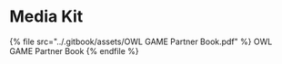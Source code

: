 # Media Kit

{% file src="../.gitbook/assets/OWL GAME Partner Book.pdf" %}
OWL GAME Partner Book
{% endfile %}
